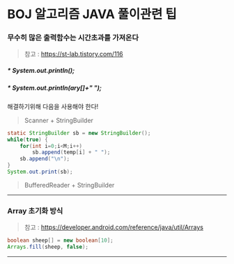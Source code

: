 # BOJ 알고리즘 JAVA 풀이관련 팁

### 무수히 많은 출력함수는 시간초과를 가져온다
> 참고 : https://st-lab.tistory.com/116

##### * System.out.println();
##### * System.out.println(ary[]+" ");

해결하기위해 다음을 사용해야 한다!

> Scanner + StringBuilder

```java
static StringBuilder sb = new StringBuilder();
while(true) {
    for(int i=0;i<M;i++)
        sb.append(temp[i] + " ");
    sb.append("\n");
}   
System.out.print(sb);
```

> BufferedReader + StringBuilder

---

### Array 초기화 방식

> 참고 : https://developer.android.com/reference/java/util/Arrays

```java
boolean sheep[] = new boolean[10];
Arrays.fill(sheep, false);
```
---
